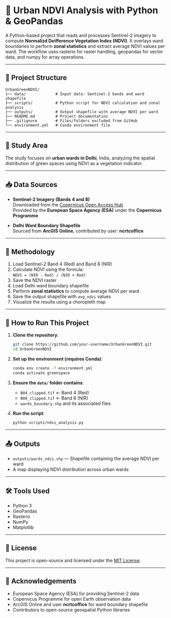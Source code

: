 # 🌿 Urban NDVI Analysis with Python & GeoPandas
 A Python-based project that reads and processes Sentinel-2 imagery to compute **Normalizd Deifference Vegetation Index (NDVI)**. It overlays ward boundaries to perform **zonal statistics** and extract average NDVI values per ward. The workflow uses rasterio for raster handling, geopandas for vector data, and numpy for array operations.

---

## 📁 Project Structure

```
UrbanGreenNDVI/
├── data/             # Input data: Sentinel-2 bands and ward shapefile
├── scripts/          # Python script for NDVI calculation and zonal analysis
├── outputs/          # Output shapefile with average NDVI per ward
├── README.md         # Project documentation
├── .gitignore        # Files/folders excluded from GitHub
└── environment.yml   # Conda environment file
```

---

## 📍 Study Area

The study focuses on **urban wards in Delhi**, India, analyzing the spatial distribution of green spaces using NDVI as a vegetation indicator.

---

## 📥 Data Sources

- **Sentinel-2 Imagery (Bands 4 and 8)**  
  Downloaded from the [Copernicus Open Access Hub](https://scihub.copernicus.eu/)  
  Provided by the **European Space Agency (ESA)** under the **Copernicus Programme**

- **Delhi Ward Boundary Shapefile**  
  Sourced from **ArcGIS Online**, contributed by user: **ncrtcoffice**

---

## 🧪 Methodology

1. Load Sentinel-2 Band 4 (Red) and Band 8 (NIR)
2. Calculate NDVI using the formula:  
   `NDVI = (NIR - Red) / (NIR + Red)`
3. Save the NDVI raster
4. Load Delhi ward boundary shapefile
5. Perform **zonal statistics** to compute average NDVI per ward
6. Save the output shapefile with `avg_ndvi` values
7. Visualize the results using a choropleth map

---

## 🐍 How to Run This Project

1. **Clone the repository**:
   ```bash
   git clone https://github.com/your-username/UrbanGreenNDVI.git
   cd UrbanGreenNDVI
   ```

2. **Set up the environment (requires Conda)**:
   ```bash
   conda env create -f environment.yml
   conda activate greenspace
   ```

3. **Ensure the `data/` folder contains**:
   - `B04_clipped.tif` ← Band 4 (Red)
   - `B08_clipped.tif` ← Band 8 (NIR)
   - `wards_boundary.shp` and its associated files

4. **Run the script**:
   ```bash
   python scripts/ndvi_analysis.py
   ```

---

## 📤 Outputs

- `outputs/wards_ndvi.shp` — Shapefile containing the average NDVI per ward
- A map displaying NDVI distribution across urban wards

---

## 🛠️ Tools Used

- Python 3
- GeoPandas
- Rasterio
- NumPy
- Matplotlib

---

## 📄 License

This project is open-source and licensed under the [MIT License](LICENSE).

---

## 🙏 Acknowledgements

- European Space Agency (ESA) for providing Sentinel-2 data
- Copernicus Programme for open Earth observation data
- ArcGIS Online and user **ncrtcoffice** for ward boundary shapefile
- Contributors to open-source geospatial Python libraries
